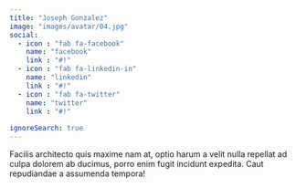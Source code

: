 ```yaml
---
title: "Joseph Gonzalez"
image: "images/avatar/04.jpg"
social:
  - icon : "fab fa-facebook"
    name: "facebook"
    link : "#!"
  - icon : "fab fa-linkedin-in"
    name: "linkedin"
    link : "#!"
  - icon : "fab fa-twitter"
    name: "twitter"
    link : "#!"
    
ignoreSearch: true
---
```


Facilis architecto quis maxime nam at, optio harum a velit nulla repellat ad culpa dolorem ab ducimus, porro enim fugit incidunt expedita. Caut repudiandae a assumenda tempora!